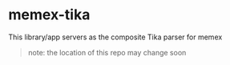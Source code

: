 memex-tika
==========

This library/app servers as the composite Tika parser for memex
> note: the location of this repo may change soon
